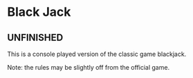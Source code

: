 # Black Jack

## UNFINISHED

This is a console played version of the classic game blackjack.

Note: the rules may be slightly off from the official game.